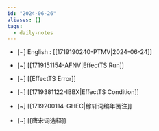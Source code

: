 ```yaml
---
id: "2024-06-26"
aliases: []
tags:
  - daily-notes
---
```


- [~] English : [[1719190240-PTMV|2024-06-24]]

- [~] [[1719151154-AFNV|EffectTS Run]]
- [~] [[EffectTS Error]]
- [~] [[1719381122-IBBX|EffectTS Condition]]

- [~] [[1719200114-GHEC|稼轩词编年笺注]]
- [~] [[唐宋词选释]]

